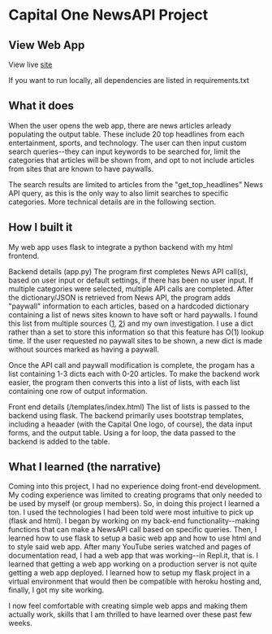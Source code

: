 # Capital One NewsAPI Project


## View Web App

View live [site](http://www.capitalone.alexdouglas.me/)

If you want to run locally, all dependencies are listed in requirements.txt

## What it does
When the user opens the web app, there are news articles arleady populating the output table. These include 20 top headlines from each entertainment, sports, and technology. The user can then input custom search queries--they can input keywords to be searched for, limit the categories that articles will be shown from, and opt to not include articles from sites that are known to have paywalls.

The search results are limited to articles from the "get_top_headlines" News API query, as this is the only way to also limit searches to specific categories. More technical details are in the following section.


## How I built it
My web app uses flask to integrate a python backend with my html frontend. 

Backend details (app.py)
The program first completes News API call(s), based on user input or default settings, if there has been no user input. If multiple categories were selected, multiple API calls are completed. After the dictionary/JSON is retrieved from News API, the program adds "paywall" information to each articles, based on a hardcoded dictionary containing a list of news sites known to have soft or hard paywalls. I found this list from multiple sources ([1](https://en.wikipedia.org/wiki/Category:Websites_utilizing_paywalls), [2](https://www.reddit.com/r/worldnews/wiki/paywalls)) and my own investigation. I use a dict rather than a set to store this information so that this feature has O(1) lookup time. If the user requested no paywall sites to be shown, a new dict is made without sources marked as having a paywall. 

Once the API call and paywall modification is complete, the progam has a list containing 1-3 dicts each with 0-20 articles. To make the backend work easier, the program then converts this into a list of lists, with each list containing one row of output information. 

Front end details (/templates/index.html)
The list of lists is passed to the backend using flask. The backend primarily uses bootstrap templates, including a heaader (with the Capital One logo, of course), the data input forms, and the output table. Using a for loop, the data passed to the backend is added to the table. 


## What I learned (the narrative) 
Coming into this project, I had no experience doing front-end development. My coding experience was limited to creating programs that only needed to be used by myself (or group members). So, in doing this project I learned a ton. I used the technologies I had been told were most intuitive to pick up (flask and html). I began by working on my back-end functionality--making functions that can make a NewsAPI call based on specific queries. Then, I learned how to use flask to setup a basic web app and how to use html and to style said web app. After many YouTube series watched and pages of documentation read, I had a web app that was working--in Repl.it, that is. I learned that getting a web app working on a production server is not quite getting a web app deployed. I learned how to setup my flask project in a virtual environment that would then be compatible with heroku hosting and, finally, I got my site working. 

I now feel comfortable with creating simple web apps and making them actually work, skills that I am thrilled to have learned over these past few weeks. 
